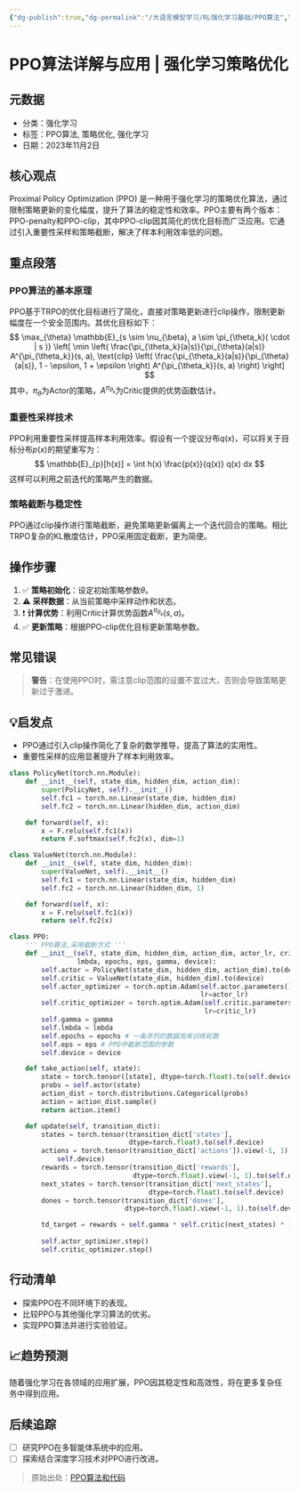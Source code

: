 ```yaml
---
{"dg-publish":true,"dg-permalink":"/大语言模型学习/RL强化学习基础/PPO算法","dg-home":false,"dg-description":"在此输入笔记的描述","dg-hide":false,"dg-hide-title":false,"dg-show-backlinks":true,"dg-show-local-graph":true,"dg-show-inline-title":true,"dg-pinned":false,"dg-passphrase":"在此输入访问密码","dg-enable-mathjax":false,"dg-enable-mermaid":false,"dg-enable-uml":false,"dg-note-icon":0,"dg-enable-dataview":false,"tags":["NLP"],"permalink":"/大语言模型学习/RL强化学习基础/PPO算法/","dgShowBacklinks":true,"dgShowLocalGraph":true,"dgShowInlineTitle":true,"dgPassFrontmatter":true,"noteIcon":0,"created":"2025-04-12T23:35:22.511+08:00","updated":"2025-04-12T23:36:53.826+08:00"}
---
```




# PPO算法详解与应用 | 强化学习策略优化

## 元数据
- 分类：强化学习
- 标签：PPO算法, 策略优化, 强化学习
- 日期：2023年11月2日


## 核心观点
Proximal Policy Optimization (PPO) 是一种用于强化学习的策略优化算法，通过限制策略更新的变化幅度，提升了算法的稳定性和效率。PPO主要有两个版本：PPO-penalty和PPO-clip，其中PPO-clip因其简化的优化目标而广泛应用。它通过引入重要性采样和策略截断，解决了样本利用效率低的问题。


## 重点段落

### PPO算法的基本原理
PPO基于TRPO的优化目标进行了简化，直接对策略更新进行clip操作，限制更新幅度在一个安全范围内。其优化目标如下：
$$
\max_{\theta} \mathbb{E}_{s \sim \nu_{\beta}, a \sim \pi_{\theta_k}( \cdot | s )} \left[ \min \left( \frac{\pi_{\theta_k}(a|s)}{\pi_{\theta}(a|s)} A^{\pi_{\theta_k}}(s, a), \text{clip} \left( \frac{\pi_{\theta_k}(a|s)}{\pi_{\theta}(a|s)}, 1 - \epsilon, 1 + \epsilon \right) A^{\pi_{\theta_k}}(s, a) \right) \right]
$$
其中，$\pi_{\theta}$为Actor的策略，$A^{\pi_{\theta_k}}$为Critic提供的优势函数估计。


### 重要性采样技术
PPO利用重要性采样提高样本利用效率。假设有一个提议分布$q(x)$，可以将关于目标分布$p(x)$的期望重写为：
$$
\mathbb{E}_{p}[h(x)] = \int h(x) \frac{p(x)}{q(x)} q(x) dx
$$
这样可以利用之前迭代的策略产生的数据。


### 策略截断与稳定性
PPO通过clip操作进行策略截断，避免策略更新偏离上一个迭代回合的策略。相比TRPO复杂的KL散度估计，PPO采用固定截断，更为简便。


## 操作步骤
1. ✅ **策略初始化**：设定初始策略参数$\theta$。
2. ⚠ **采样数据**：从当前策略中采样动作和状态。
3. ❗ **计算优势**：利用Critic计算优势函数$A^{\pi_{\theta_k}}(s, a)$。
4. ✅ **更新策略**：根据PPO-clip优化目标更新策略参数。


## 常见错误
> **警告**：在使用PPO时，需注意clip范围的设置不宜过大，否则会导致策略更新过于激进。


## 💡启发点
- PPO通过引入clip操作简化了复杂的数学推导，提高了算法的实用性。
- 重要性采样的应用显著提升了样本利用效率。

```Python
class PolicyNet(torch.nn.Module): 
    def __init__(self, state_dim, hidden_dim, action_dim): 
        super(PolicyNet, self).__init__() 
        self.fc1 = torch.nn.Linear(state_dim, hidden_dim) 
        self.fc2 = torch.nn.Linear(hidden_dim, action_dim) 

    def forward(self, x): 
        x = F.relu(self.fc1(x)) 
        return F.softmax(self.fc2(x), dim=1) 

class ValueNet(torch.nn.Module): 
    def __init__(self, state_dim, hidden_dim): 
        super(ValueNet, self).__init__() 
        self.fc1 = torch.nn.Linear(state_dim, hidden_dim) 
        self.fc2 = torch.nn.Linear(hidden_dim, 1) 

    def forward(self, x): 
        x = F.relu(self.fc1(x)) 
        return self.fc2(x) 

class PPO: 
    ''' PPO算法,采用截断方式 ''' 
    def __init__(self, state_dim, hidden_dim, action_dim, actor_lr, critic_lr, 
                 lmbda, epochs, eps, gamma, device): 
        self.actor = PolicyNet(state_dim, hidden_dim, action_dim).to(device) 
        self.critic = ValueNet(state_dim, hidden_dim).to(device) 
        self.actor_optimizer = torch.optim.Adam(self.actor.parameters(), 
                                                lr=actor_lr) 
        self.critic_optimizer = torch.optim.Adam(self.critic.parameters(), 
                                                 lr=critic_lr) 
        self.gamma = gamma 
        self.lmbda = lmbda 
        self.epochs = epochs # 一条序列的数据用来训练轮数 
        self.eps = eps # PPO中截断范围的参数 
        self.device = device 

    def take_action(self, state): 
        state = torch.tensor([state], dtype=torch.float).to(self.device) 
        probs = self.actor(state) 
        action_dist = torch.distributions.Categorical(probs) 
        action = action_dist.sample() 
        return action.item() 

    def update(self, transition_dict): 
        states = torch.tensor(transition_dict['states'], 
                              dtype=torch.float).to(self.device) 
        actions = torch.tensor(transition_dict['actions']).view(-1, 1).to( 
            self.device) 
        rewards = torch.tensor(transition_dict['rewards'], 
                               dtype=torch.float).view(-1, 1).to(self.device) 
        next_states = torch.tensor(transition_dict['next_states'], 
                                   dtype=torch.float).to(self.device) 
        dones = torch.tensor(transition_dict['dones'], 
                             dtype=torch.float).view(-1, 1).to(self.device) 

        td_target = rewards + self.gamma * self.critic(next_states) * (1 - dones)
        
        self.actor_optimizer.step() 
        self.critic_optimizer.step()

```


## 行动清单
- 探索PPO在不同环境下的表现。
- 比较PPO与其他强化学习算法的优劣。
- 实现PPO算法并进行实验验证。


## 📈趋势预测
随着强化学习在各领域的应用扩展，PPO因其稳定性和高效性，将在更多复杂任务中得到应用。


## 后续追踪
- [ ] 研究PPO在多智能体系统中的应用。
- [ ] 探索结合深度学习技术对PPO进行改进。

> 原始出处：[PPO算法和代码](#)
